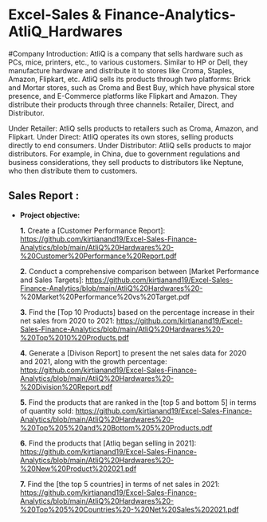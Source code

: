 # Excel-Sales & Finance-Analytics-AtliQ_Hardwares

#Company Introduction: 
AtliQ is a company that sells hardware such as PCs, mice, printers, etc., to various customers. Similar to HP or Dell, they manufacture hardware and distribute it to stores like Croma, Staples, Amazon, Flipkart, etc. AtliQ sells its products through two platforms: Brick and Mortar stores, such as Croma and Best Buy, which have physical store presence, and E-Commerce platforms like Flipkart and Amazon. They distribute their products through three channels: Retailer, Direct, and Distributor.

Under Retailer: AtliQ sells products to retailers such as Croma, Amazon, and Flipkart.
Under Direct: AtliQ operates its own stores, selling products directly to end consumers.
Under Distributor: AtliQ sells products to major distributors. For example, in China, due to government regulations and business considerations, they sell products to distributors like Neptune, who then distribute them to customers.

## Sales Report :

- **Project objective:** 

    **1.** Create a [Customer Performance Report]: https://github.com/kirtianand19/Excel-Sales-Finance-Analytics/blob/main/AtliQ%20Hardwares%20-%20Customer%20Performance%20Report.pdf

    **2.** Conduct a comprehensive comparison between [Market Performance and Sales Targets]: https://github.com/kirtianand19/Excel-Sales-Finance-Analytics/blob/main/AtliQ%20Hardwares%20- %20Market%20Performance%20vs%20Target.pdf
  
    **3.** Find the [Top 10 Products] based on the percentage increase in their net sales from 2020 to 2021: https://github.com/kirtianand19/Excel-Sales-Finance-Analytics/blob/main/AtliQ%20Hardwares%20-%20Top%2010%20Products.pdf

    **4.** Generate a [Divison Report] to present the net sales data for 2020 and 2021, along with the growth percentage: https://github.com/kirtianand19/Excel-Sales-Finance-Analytics/blob/main/AtliQ%20Hardwares%20-%20Division%20Report.pdf
  
    **5.** Find the products that are ranked in the [top 5 and bottom 5] in terms of quantity sold: https://github.com/kirtianand19/Excel-Sales-Finance-Analytics/blob/main/AtliQ%20Hardwares%20-%20Top%205%20and%20Bottom%205%20Products.pdf

    **6.** Find the products that [Atliq began selling in 2021]: https://github.com/kirtianand19/Excel-Sales-Finance-Analytics/blob/main/AtliQ%20Hardwares%20-%20New%20Product%202021.pdf

    **7.** Find the [the top 5 countries] in terms of net sales in 2021: https://github.com/kirtianand19/Excel-Sales-Finance-Analytics/blob/main/AtliQ%20Hardwares%20-%20Top%205%20Countries%20-%20Net%20Sales%202021.pdf
  
